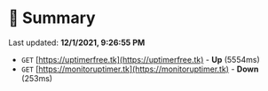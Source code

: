 # 📖 Summary
Last updated: **12/1/2021, 9:26:55 PM**

- `GET` [https://uptimerfree.tk](https://uptimerfree.tk) - **Up** (5554ms)
- `GET` [https://monitoruptimer.tk](https://monitoruptimer.tk) - **Down** (253ms)
